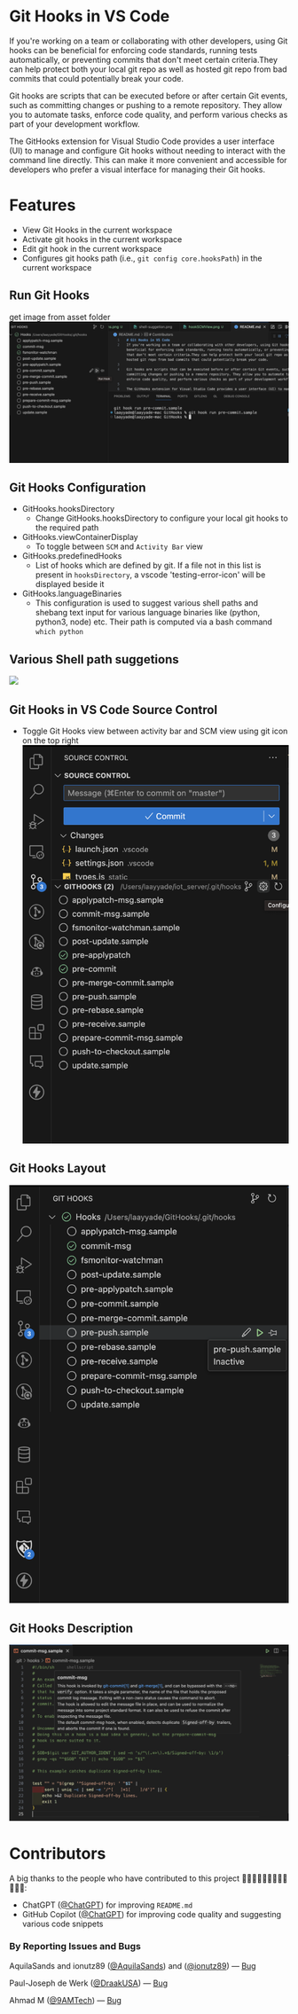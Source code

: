 # Git Hooks in VS Code
If you're working on a team or collaborating with other developers, using Git hooks can be beneficial for enforcing code standards, running tests automatically, or preventing commits that don't meet certain criteria.They can help protect both your local git repo as well as hosted git repo from bad commits that could potentially break your code.

Git hooks are scripts that can be executed before or after certain Git events, such as committing changes or pushing to a remote repository. They allow you to automate tasks, enforce code quality, and perform various checks as part of your development workflow.

The GitHooks extension for Visual Studio Code provides a user interface (UI) to manage and configure Git hooks without needing to interact with the command line directly. This can make it more convenient and accessible for developers who prefer a visual interface for managing their Git hooks.

# Features
* View Git Hooks in the current workspace
* Activate git hooks in the current workspace
* Edit git hook in the current workspace
* Configures git hooks path (i.e., `git config core.hooksPath`) in the current workspace

## Run Git Hooks
get image from asset folder
![](/assets/hookRun.png)

## Git Hooks Configuration
- GitHooks.hooksDirectory
    - Change GitHooks.hooksDirectory to configure your local git hooks to the required path
- GitHooks.viewContainerDisplay
    - To toggle between `SCM` and `Activity Bar` view
- GitHooks.predefinedHooks
    - List of hooks which are defined by git. If a file not in this list is present in `hooksDirectory`, a vscode 'testing-error-icon' will be displayed beside it
- GitHooks.languageBinaries
    - This configuration is used to suggest various shell paths and shebang text input for various language binaries like (python, python3, node) etc.
    Their path is computed via a bash command `which python`

## Various Shell path suggetions
![](/assets/shell-suggetion.png)

## Git Hooks in VS Code Source Control
* Toggle Git Hooks view between activity bar and SCM view using git icon on the top right
![](/assets/hookSCMView.png)

## Git Hooks Layout
![](/assets/hookLayout.png)

## Git Hooks Description
![](/assets/hookDescription.png)

# Contributors

A big thanks to the people who have contributed to this project 🙏🏽🙏🏽🙏🏽👨🏽‍💻🧑🏽‍💻:

- ChatGPT ([@ChatGPT](https://chat.openai.com/)) for improving `README.md`
- GitHub Copilot ([@ChatGPT](https://chat.openai.com/)) for improving code quality and suggesting various code snippets

### By Reporting Issues and Bugs

AquilaSands and ionutz89 ([@AquilaSands](https://github.com/AquilaSands)) and ([@ionutz89](https://github.com/ionutz89)) &mdash; [Bug](https://github.com/Lakshmikanth2001/GitHooks/issues/12)

Paul-Joseph de Werk ([@DraakUSA](https://github.com/DraakUSA)) &mdash; [Bug](https://github.com/Lakshmikanth2001/GitHooks/issues/9)

Ahmad M ([@9AMTech](https://github.com/9AMTech)) &mdash; [Bug](https://github.com/Lakshmikanth2001/GitHooks/issues/5)